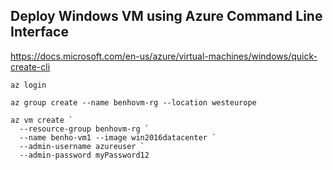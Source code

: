
## Deploy Windows VM using Azure Command Line Interface

https://docs.microsoft.com/en-us/azure/virtual-machines/windows/quick-create-cli

```
az login

az group create --name benhovm-rg --location westeurope

az vm create `  
  --resource-group benhovm-rg `  
  --name benho-vm1 --image win2016datacenter `  
  --admin-username azureuser `  
  --admin-password myPassword12

```
